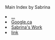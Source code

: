 Main Index by Sabrina <br>
<li><a href="..">...</a>
<li><a href="http://www.google.ca">Google.ca</a>
<li><a href="http://github.com/hpssjellis/high-school-javascript-game-dev-assaighnment-images">Sabrina's Work</a>
<li><a href="github.com/hpssjellis/visst2023">link</a>
